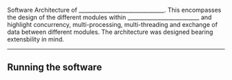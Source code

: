 Software Architecture of _______________________________. This encompasses the design of the different modules within __________________________ and highlight concurrency, multi-processing, multi-threading and exchange of data between different modules. The architecture was designed bearing extensbility in mind. 

-----------------------------------------
Running the software
-----------------------------------------